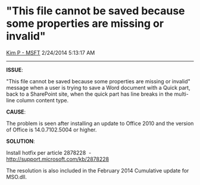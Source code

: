 <div id="page">

# "This file cannot be saved because some properties are missing or invalid"

[Kim P -
MSFT](https://social.msdn.microsoft.com/profile/Kim%20P%20-%20MSFT)
2/24/2014 5:13:17 AM

-----

<div id="content">

**ISSUE**:

"This file cannot be saved because some properties are missing or
invalid" message when a user is trying to save a Word document with a
Quick part, back to a SharePoint site, when the quick part has line
breaks in the multi-line column content type.

**CAUSE**:

The problem is seen after installing an update to Office 2010 and the
version of Office is 14.0.7102.5004 or higher.

**SOLUTION**:

Install hotfix per article 2878228  -
http://support.microsoft.com/kb/2878228

The resolution is also included in the February 2014 Cumulative update
for
MSO.dll.

<span style="font-family:Times New Roman;font-size:medium;"> </span>

<span style="font-family:Times New Roman;font-size:medium;"> </span><span style="font-family:Times New Roman;font-size:medium;">  
</span>

</div>

</div>
